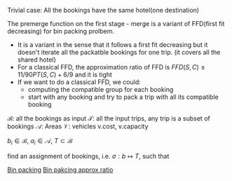 Trivial case: 
All the bookings have the same hotel(one destination)

The premerge function on the first stage - merge  is a variant of FFD(first fit decreasing) for bin packing prolbem. 

+ It is a variant in the sense that it follows a first fit decreasing but it doesn't iterate all the packatble bookings for one trip. (it covers all the shared hotel)
+ For a classical FFD, the approximation ratio of FFD is $F F D(S, C) \leq 11 / 90 P T(S, C)+6 / 9$ and it is tight
+ If we want to do a classical FFD, we could:
	+ computing the compatible group for each booking
	+ start with any booking and try to pack a trip with all its compatible booking 





$\mathcal{B}$: all the bookings as input
$\mathcal{T}$: all the input trips, any trip is a subset of bookings
$\mathcal{A}$: Areas
$\mathcal{V}$: vehicles v.cost, v.capacity

$b_i \in \mathcal{B}$, $a_i \in \mathcal{A}$, $T \subset \mathcal{B}$

find an assignment of bookings, i.e. $\sigma: b \mapsto T$, such that

[Bin packing](https://en.wikipedia.org/wiki/Bin_packing_problem)
[Bin pakcing approx ratio](https://www.researchgate.net/figure/1-Summary-of-heuristics-for-the-Bin-Packing-Problem_tbl1_265974871)